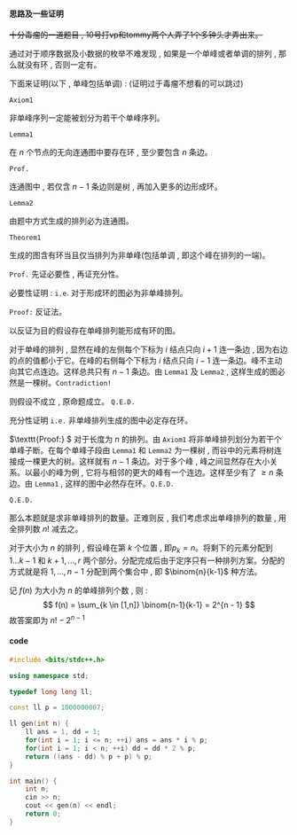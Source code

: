 #### 思路及一些证明

~~十分毒瘤的一道题目 , 10号打vp和tommy两个人弄了1个多钟头才弄出来。~~

通过对于顺序数据及小数据的枚举不难发现 , 如果是一个单峰或者单调的排列 , 那么就没有环 , 否则一定有。  

下面来证明(以下 , 单峰包括单调) : (证明过于毒瘤不想看的可以跳过)

$\texttt{Axiom1}$  

非单峰序列一定能被划分为若干个单峰序列。

$\texttt{Lemma1}$

在 $n$ 个节点的无向连通图中要存在环 , 至少要包含 $n$ 条边。  

$\texttt{Prof.}$ 

连通图中 , 若仅含 $n - 1$ 条边则是树 , 再加入更多的边形成环。  

$\texttt{Lemma2}$  

由题中方式生成的排列必为连通图。  

$\texttt{Theorem1}$  

生成的图含有环当且仅当排列为非单峰(包括单调 , 即这个峰在排列的一端)。  

$\texttt{Prof.}$ 先证必要性 , 再证充分性。  

必要性证明 :   $\texttt{i.e}.$ 对于形成环的图必为非单峰排列。  

$\texttt{Proof:}$ 反证法。  

以反证为目的假设存在单峰排列能形成有环的图。

对于单峰的排列 , 显然在峰的左侧每个下标为 $i$ 结点只向  $i+1$ 连一条边 , 因为右边的点的值都小于它。在峰的右侧每个下标为 $i$ 结点只向  $i-1$ 连一条边。峰不主动向其它点连边。这样总共只有 $n - 1$ 条边。由 $\texttt{Lemma1}$ 及 $\texttt{Lemma2}$ , 这样生成的图必然是一棵树。$\texttt{Contradiction!}$

则假设不成立 , 原命题成立。  $\texttt{Q.E.D.}$

充分性证明 $\texttt{i.e.}$ 非单峰排列生成的图中必定存在环。

$\texttt{Proof:} $ 对于长度为 $n$ 的排列。由 $\texttt{Axiom1}$ 将非单峰排列划分为若干个单峰子断。在每个单峰子段由 $\texttt{Lemma1}$ 和 $\texttt{Lemma2}$ 为一棵树 , 而谷中的元素将树连接成一棵更大的树。这样就有 $n - 1$ 条边。对于多个峰 , 峰之间显然存在大小关系。以最小的峰为例 , 它将与相邻的更大的峰有一个连边。这样至少有了 $\geqslant n$ 条边。由 $\texttt{Lemma1}$ , 这样的图中必然存在环。$\texttt{Q.E.D.}$

$\texttt{Q.E.D.}$



那么本题就是求非单峰排列的数量。正难则反 , 我们考虑求出单峰排列的数量 , 用全排列数 $n!$ 减去之。  

对于大小为 $n$ 的排列 , 假设峰在第 $k$ 个位置 , 即$p_k = n$。将剩下的元素分配到 $1...k-1$ 和 $k+1, ..., r$ 两个部分。分配完成后由于定序只有一种排列方案。分配的方式就是将 $1,...,n-1$ 分配到两个集合中 , 即 $\binom{n}{k-1}$ 种方法。  

记 $f(n)$ 为大小为 $n$ 的单峰排列个数 , 则 : 
$$
f(n) = \sum_{k \in [1,n]} \binom{n-1}{k-1} = 2^{n - 1}
$$
故答案即为 $n! - 2^{n-1}$ 

#### code

```cpp
#include <bits/stdc++.h>

using namespace std;

typedef long long ll;

const ll p = 1000000007;

ll gen(int n) {
	ll ans = 1, dd = 1;
	for(int i = 1; i <= n; ++i) ans = ans * i % p;
	for(int i = 1; i < n; ++i) dd = dd * 2 % p;
	return ((ans - dd) % p + p) % p;
}

int main() {
	int n;
	cin >> n;
	cout << gen(n) << endl;
	return 0;
}
```